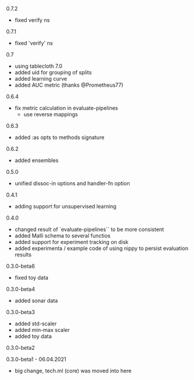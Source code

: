 0.7.2
 - fixed verify ns

0.7.1
 - fixed 'verify' ns
 
0.7
 - using tablecloth 7.0
 - added uid for grouping of splits
 - added learning curve
 - added AUC metric (thanks @Prometheus77)

0.6.4
- fix metric calculation in evaluate-pipelines 
    - use reverse mappings

0.6.3

- added  :as opts to methods signature

0.6.2
 - added ensembles

0.5.0
- unified dissoc-in options and handler-fn option



0.4.1
- adding support for unsupervised learning


0.4.0
- changed result of `evaluate-pipelines`` to be more consistent
- added Malli schema to several functios
- added support for experiment tracking on disk
- added experimenta / example code of using nippy to persist evaluation results

0.3.0-beta6
- fixed toy data

0.3.0-beta4
- added sonar data

0.3.0-beta3
- added std-scaler
- added min-max scaler
- added toy data


0.3.0-beta2

0.3.0-beta1 - 06.04.2021
- big change, tech.ml (core) was moved into here

